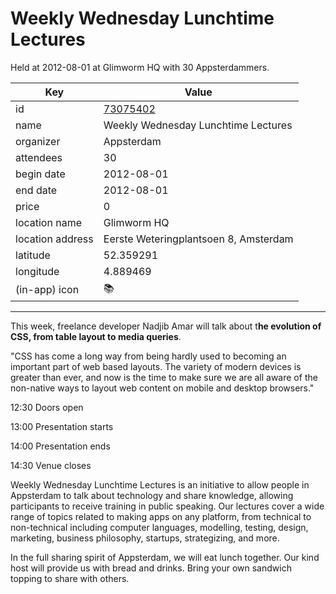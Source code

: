 # Weekly Wednesday Lunchtime Lectures
Held at 2012-08-01 at Glimworm HQ with 30 Appsterdammers.
        
|Key|Value
|---|---|
|id|[73075402](https://www.meetup.com/appsterdam/events/73075402/)|
|name|Weekly Wednesday Lunchtime Lectures|
|organizer|Appsterdam|
|attendees|30|
|begin date|2012-08-01|
|end date|2012-08-01|
|price|0|
|location name|Glimworm HQ|
|location address|Eerste Weteringplantsoen 8, Amsterdam|
|latitude|52.359291|
|longitude|4.889469|
|(in-app) icon|📚|

---

This week, freelance developer Nadjib Amar will talk about t**he evolution of CSS, from table layout to media queries**.

"CSS has come a long way from being hardly used to becoming an important part of web based layouts. The variety of modern devices is greater than ever, and now is the time to make sure we are all aware of the non-native ways to layout web content on mobile and desktop browsers."

12:30 Doors open

13:00 Presentation starts

14:00 Presentation ends

14:30 Venue closes

Weekly Wednesday Lunchtime Lectures is an initiative to allow people in Appsterdam to talk about technology and share knowledge, allowing participants to receive training in public speaking. Our lectures cover a wide range of topics related to making apps on any platform, from technical to non-technical including computer languages, modelling, testing, design, marketing, business philosophy, startups, strategizing, and more.

In the full sharing spirit of Appsterdam, we will eat lunch together. Our kind host will provide us with bread and drinks. Bring your own sandwich topping to share with others.


